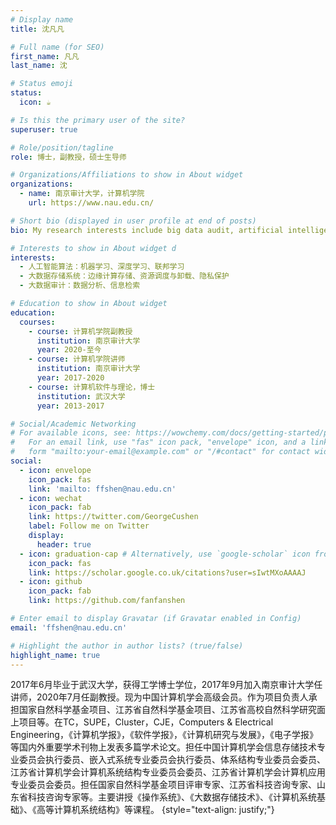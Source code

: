 ```yaml
---
# Display name
title: 沈凡凡

# Full name (for SEO)
first_name: 凡凡
last_name: 沈

# Status emoji
status:
  icon: ☕️

# Is this the primary user of the site?
superuser: true

# Role/position/tagline
role: 博士，副教授，硕士生导师

# Organizations/Affiliations to show in About widget
organizations:
  - name: 南京审计大学，计算机学院
    url: https://www.nau.edu.cn/

# Short bio (displayed in user profile at end of posts)
bio: My research interests include big data audit, artificial intelligence and storage system.

# Interests to show in About widget d
interests:
  - 人工智能算法：机器学习、深度学习、联邦学习
  - 大数据存储系统：边缘计算存储、资源调度与卸载、隐私保护
  - 大数据审计：数据分析、信息检索

# Education to show in About widget
education:
  courses:
    - course: 计算机学院副教授
      institution: 南京审计大学
      year: 2020-至今
    - course: 计算机学院讲师
      institution: 南京审计大学
      year: 2017-2020
    - course: 计算机软件与理论，博士
      institution: 武汉大学
      year: 2013-2017

# Social/Academic Networking
# For available icons, see: https://wowchemy.com/docs/getting-started/page-builder/#icons
#   For an email link, use "fas" icon pack, "envelope" icon, and a link in the
#   form "mailto:your-email@example.com" or "/#contact" for contact widget.
social:
  - icon: envelope
    icon_pack: fas
    link: 'mailto: ffshen@nau.edu.cn'
  - icon: wechat
    icon_pack: fab
    link: https://twitter.com/GeorgeCushen
    label: Follow me on Twitter
    display:
      header: true
  - icon: graduation-cap # Alternatively, use `google-scholar` icon from `ai` icon pack
    icon_pack: fas
    link: https://scholar.google.co.uk/citations?user=sIwtMXoAAAAJ
  - icon: github
    icon_pack: fab
    link: https://github.com/fanfanshen

# Enter email to display Gravatar (if Gravatar enabled in Config)
email: 'ffshen@nau.edu.cn'

# Highlight the author in author lists? (true/false)
highlight_name: true
---
```


2017年6月毕业于武汉大学，获得工学博士学位，2017年9月加入南京审计大学任讲师，2020年7月任副教授。现为中国计算机学会高级会员。作为项目负责人承担国家自然科学基金项目、江苏省自然科学基金项目、江苏省高校自然科学研究面上项目等。在TC，SUPE，Cluster，CJE，Computers & Electrical Engineering，《计算机学报》，《软件学报》，《计算机研究与发展》，《电子学报》等国内外重要学术刊物上发表多篇学术论文。担任中国计算机学会信息存储技术专业委员会执行委员、嵌入式系统专业委员会执行委员、体系结构专业委员会委员、江苏省计算机学会计算机系统结构专业委员会委员、江苏省计算机学会计算机应用专业委员会委员。担任国家自然科学基金项目评审专家、江苏省科技咨询专家、山东省科技咨询专家等。主要讲授《操作系统》、《大数据存储技术》、《计算机系统基础》、《高等计算机系统结构》等课程。
{style="text-align: justify;"}
